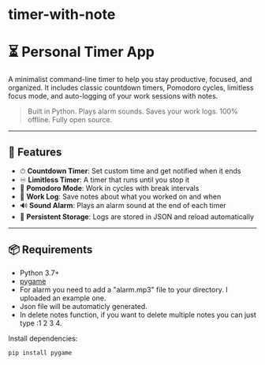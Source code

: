 # timer-with-note
# ⏳ Personal Timer App

A minimalist command-line timer to help you stay productive, focused, and organized. It includes classic countdown timers, Pomodoro cycles, limitless focus mode, and auto-logging of your work sessions with notes.

> Built in Python. Plays alarm sounds. Saves your work logs. 100% offline. Fully open source.

---

## 🧠 Features

- ⏱ **Countdown Timer**: Set custom time and get notified when it ends
- ♾️ **Limitless Timer**: A timer that runs until you stop it
- 🍅 **Pomodoro Mode**: Work in cycles with break intervals
- 📓 **Work Log**: Save notes about what you worked on and when
- 🔊 **Sound Alarm**: Plays an alarm sound at the end of each timer
- 💾 **Persistent Storage**: Logs are stored in JSON and reload automatically

---

## 📦 Requirements

- Python 3.7+
- [pygame](https://www.pygame.org/)
- For alarm you need to add a "alarm.mp3" file to your directory. I uploaded an example one.
- Json file will be automaticly generated.
- In delete notes function, if you want to delete multiple notes you can just type :1 2 3 4. 

Install dependencies:

```bash
pip install pygame

